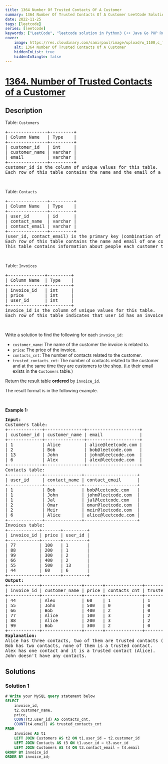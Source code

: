 ```yaml
---
title: 1364 Number Of Trusted Contacts Of A Customer
summary: 1364 Number Of Trusted Contacts Of A Customer LeetCode Solution Explained
date: 2022-11-25
tags: [leetcode]
series: [leetcode]
keywords: ["LeetCode", "leetcode solution in Python3 C++ Java Go PHP Ruby Swift TypeScript Rust C# JavaScript C", "1364 Number Of Trusted Contacts Of A Customer LeetCode Solution Explained in all languages"]
cover:
    image: https://res.cloudinary.com/samirpaul/image/upload/w_1100,c_fit,co_rgb:FFFFFF,l_text:Arial_75_bold:1364 Number Of Trusted Contacts Of A Customer - Solution Explained/problem-solving.webp
    alt: 1364 Number Of Trusted Contacts Of A Customer
    hiddenInList: true
    hiddenInSingle: false
---
```



# [1364. Number of Trusted Contacts of a Customer](https://leetcode.com/problems/number-of-trusted-contacts-of-a-customer)


## Description

<p>Table: <code>Customers</code></p>

<pre>
+---------------+---------+
| Column Name   | Type    |
+---------------+---------+
| customer_id   | int     |
| customer_name | varchar |
| email         | varchar |
+---------------+---------+
customer_id is the column of unique values for this table.
Each row of this table contains the name and the email of a customer of an online shop.
</pre>

<p>&nbsp;</p>

<p>Table: <code>Contacts</code></p>

<pre>
+---------------+---------+
| Column Name   | Type    |
+---------------+---------+
| user_id       | id      |
| contact_name  | varchar |
| contact_email | varchar |
+---------------+---------+
(user_id, contact_email) is the primary key (combination of columns with unique values) for this table.
Each row of this table contains the name and email of one contact of customer with user_id.
This table contains information about people each customer trust. The contact may or may not exist in the Customers table.
</pre>

<p>&nbsp;</p>

<p>Table: <code>Invoices</code></p>

<pre>
+--------------+---------+
| Column Name  | Type    |
+--------------+---------+
| invoice_id   | int     |
| price        | int     |
| user_id      | int     |
+--------------+---------+
invoice_id is the column of unique values for this table.
Each row of this table indicates that user_id has an invoice with invoice_id and a price.
</pre>

<p>&nbsp;</p>

<p>Write a solution to find the following for each <code>invoice_id</code>:</p>

<ul>
	<li><code>customer_name</code>: The name of the customer the invoice is related to.</li>
	<li><code>price</code>: The price of the invoice.</li>
	<li><code>contacts_cnt</code>: The number of contacts related to the customer.</li>
	<li><code>trusted_contacts_cnt</code>: The number of contacts related to the customer and at the same time they are customers to the shop. (i.e their email exists in the <code>Customers</code> table.)</li>
</ul>

<p>Return the result table <strong>ordered</strong> by <code>invoice_id</code>.</p>

<p>The result format is in the following example.</p>

<p>&nbsp;</p>
<p><strong class="example">Example 1:</strong></p>

<pre>
<strong>Input:</strong> 
Customers table:
+-------------+---------------+--------------------+
| customer_id | customer_name | email              |
+-------------+---------------+--------------------+
| 1           | Alice         | alice@leetcode.com |
| 2           | Bob           | bob@leetcode.com   |
| 13          | John          | john@leetcode.com  |
| 6           | Alex          | alex@leetcode.com  |
+-------------+---------------+--------------------+
Contacts table:
+-------------+--------------+--------------------+
| user_id     | contact_name | contact_email      |
+-------------+--------------+--------------------+
| 1           | Bob          | bob@leetcode.com   |
| 1           | John         | john@leetcode.com  |
| 1           | Jal          | jal@leetcode.com   |
| 2           | Omar         | omar@leetcode.com  |
| 2           | Meir         | meir@leetcode.com  |
| 6           | Alice        | alice@leetcode.com |
+-------------+--------------+--------------------+
Invoices table:
+------------+-------+---------+
| invoice_id | price | user_id |
+------------+-------+---------+
| 77         | 100   | 1       |
| 88         | 200   | 1       |
| 99         | 300   | 2       |
| 66         | 400   | 2       |
| 55         | 500   | 13      |
| 44         | 60    | 6       |
+------------+-------+---------+
<strong>Output:</strong> 
+------------+---------------+-------+--------------+----------------------+
| invoice_id | customer_name | price | contacts_cnt | trusted_contacts_cnt |
+------------+---------------+-------+--------------+----------------------+
| 44         | Alex          | 60    | 1            | 1                    |
| 55         | John          | 500   | 0            | 0                    |
| 66         | Bob           | 400   | 2            | 0                    |
| 77         | Alice         | 100   | 3            | 2                    |
| 88         | Alice         | 200   | 3            | 2                    |
| 99         | Bob           | 300   | 2            | 0                    |
+------------+---------------+-------+--------------+----------------------+
<strong>Explanation:</strong> 
Alice has three contacts, two of them are trusted contacts (Bob and John).
Bob has two contacts, none of them is a trusted contact.
Alex has one contact and it is a trusted contact (Alice).
John doesn&#39;t have any contacts.
</pre>

## Solutions

### Solution 1

<!-- tabs:start -->

```sql
# Write your MySQL query statement below
SELECT
    invoice_id,
    t2.customer_name,
    price,
    COUNT(t3.user_id) AS contacts_cnt,
    COUNT(t4.email) AS trusted_contacts_cnt
FROM
    Invoices AS t1
    LEFT JOIN Customers AS t2 ON t1.user_id = t2.customer_id
    LEFT JOIN Contacts AS t3 ON t1.user_id = t3.user_id
    LEFT JOIN Customers AS t4 ON t3.contact_email = t4.email
GROUP BY invoice_id
ORDER BY invoice_id;
```

<!-- tabs:end -->

<!-- end -->

